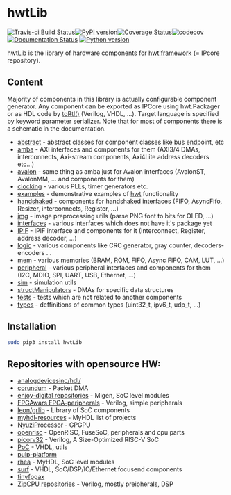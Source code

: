 # hwtLib

[![Travis-ci Build Status](https://travis-ci.org/Nic30/hwtLib.png?branch=master)](https://travis-ci.org/Nic30/hwtLib)[![PyPI version](https://badge.fury.io/py/hwtLib.svg)](http://badge.fury.io/py/hwtLib)[![Coverage Status](https://coveralls.io/repos/github/Nic30/hwtLib/badge.svg?branch=master)](https://coveralls.io/github/Nic30/hwtLib?branch=master)[![codecov](https://codecov.io/gh/Nic30/hwtLib/branch/master/graph/badge.svg)](https://codecov.io/gh/Nic30/hwtLib)[![Documentation Status](https://readthedocs.org/projects/hwtlib/badge/?version=latest)](http://hwtlib.readthedocs.io/en/latest/?badge=latest)
[![Python version](https://img.shields.io/pypi/pyversions/hwtLib.svg)](https://img.shields.io/pypi/pyversions/hwtLib.svg)


hwtLib is the library of hardware components for [hwt framework](https://github.com/Nic30/hwt) (= IPcore repository).



## Content

Majority of components in this library is actually configurable component generator.
Any component can be exported as IPCore using hwt.Packager or as HDL code by [toRtl()](https://github.com/Nic30/hwt/blob/master/hwt/synthesizer/utils.py#L17) (Verilog, VHDL, ...). Target language is specified by keyword parameter serializer. Note that for most of components there is a schematic in the documentation.

* [abstract](https://github.com/Nic30/hwtLib/tree/master/hwtLib/abstract) - abstract classes for component classes like bus endpoint, etc
* [amba](https://github.com/Nic30/hwtLib/tree/master/hwtLib/amba) - AXI interfaces and components for them (AXI3/4 DMAs, interconnects, Axi-stream components, Axi4Lite address decoders etc...)
* [avalon](https://github.com/Nic30/hwtLib/tree/master/hwtLib/avalon) - same thing as amba just for Avalon interfaces (AvalonST, AvalonMM, ... and components for them)
* [clocking](https://github.com/Nic30/hwtLib/tree/master/hwtLib/clocking) - various PLLs, timer generators etc.
* [examples](https://github.com/Nic30/hwtLib/tree/master/hwtLib/examples) - demonstrative examples of [hwt](https://github.com/Nic30/hwt/) functionality
* [handshaked](https://github.com/Nic30/hwtLib/tree/master/hwtLib/handshaked) - components for handshaked interfaces (FIFO, AsyncFifo, Resizer, interconnects, Register, ...)
* [img](https://github.com/Nic30/hwtLib/tree/master/hwtLib/img) - image preprocessing utils (parse PNG font to bits for OLED, ...)
* [interfaces](https://github.com/Nic30/hwtLib/tree/master/hwtLib/interfaces) - various interfaces which does not have it's package yet
* [IPIF](https://github.com/Nic30/hwtLib/tree/master/hwtLib/ipif) - IPIF interface and components for it (Interconnect, Register, address decoder, ...)
* [logic](https://github.com/Nic30/hwtLib/tree/master/hwtLib/logic) - various components like CRC generator, gray counter, decoders-encoders ...
* [mem](https://github.com/Nic30/hwtLib/tree/master/hwtLib/mem) - various memories (BRAM, ROM, FIFO, Async FIFO, CAM, LUT, ...)
* [peripheral](https://github.com/Nic30/hwtLib/tree/master/hwtLib/peripheral) - various peripheral interfaces and components for them (I2C, MDIO, SPI, UART, USB, Ethernet, ...)
* [sim](https://github.com/Nic30/hwtLib/tree/master/hwtLib/sim) - simulation utils
* [structManipulators](https://github.com/Nic30/hwtLib/tree/master/hwtLib/structManipulators) - DMAs for specific data structures
* [tests](https://github.com/Nic30/hwtLib/tree/master/hwtLib/tests) - tests which are not related to another components
* [types](https://github.com/Nic30/hwtLib/tree/master/hwtLib/types) - deffinitions of common types (uint32_t, ipv6_t, udp_t, ...)

## Installation
``` bash
sudo pip3 install hwtLib
```



## Repositories with opensource HW:

* [analogdevicesinc/hdl/](https://github.com/analogdevicesinc/hdl/)
* [corundum](https://github.com/ucsdsysnet/corundum) - Packet DMA
* [enjoy-digital repositories](https://github.com/enjoy-digital?tab=repositories) - Migen, SoC level modules
* [FPGAwars FPGA-peripherals](https://github.com/FPGAwars/FPGA-peripherals) - Verilog, simple peripherals
* [leon/grlib](https://www.gaisler.com/index.php/downloads/leongrlib) - Library of SoC components
* [myhdl-resources](https://github.com/xesscorp/myhdl-resources) - MyHDL list of projects
* [NyuziProcessor](https://github.com/jbush001/NyuziProcessor) - GPGPU
* [openrisc](https://github.com/openrisc) - OpenRISC, FuseSoC, peripherals and cpu parts
* [picorv32](https://github.com/cliffordwolf/picorv32) - Verilog, A Size-Optimized RISC-V SoC
* [PoC](https://github.com/VLSI-EDA/PoC) - VHDL, utils
* [pulp-platform](https://github.com/pulp-platform)
* [rhea](https://github.com/cfelton/rhea) - MyHDL, SoC level modules
* [surf](https://github.com/slaclab/surf) - VHDL, SoC/DSP/IO/Ethernet focusend components
* [tinyfpgax](https://github.com/tinyfpga)
* [ZipCPU repositories](https://github.com/ZipCPU?tab=repositories) - Verilog, mostly preipherals, DSP
